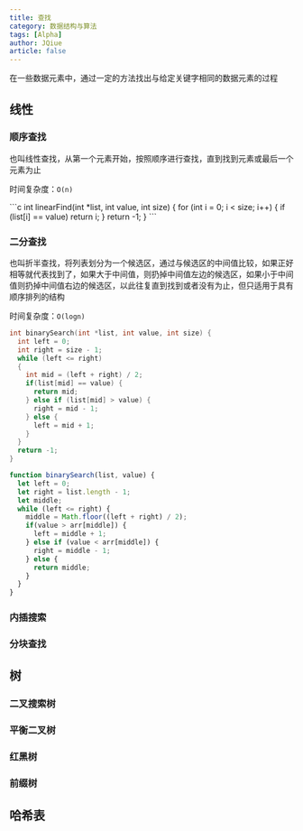 ```yaml
---
title: 查找
category: 数据结构与算法
tags: [Alpha]
author: JQiue
article: false
---
```


在一些数据元素中，通过一定的方法找出与给定关键字相同的数据元素的过程

## 线性

### 顺序查找

也叫线性查找，从第一个元素开始，按照顺序进行查找，直到找到元素或最后一个元素为止

时间复杂度：`O(n)`

<CodeGroup>

<CodeGroupItem title="C" active>
```c
int linearFind(int *list, int value, int size) {
  for (int i = 0; i < size; i++)
  {
    if (list[i] == value) return i;
  }
  return -1;
}
```
</CodeGroupItem>

</CodeGroup>

### 二分查找

也叫折半查找，将列表划分为一个候选区，通过与候选区的中间值比较，如果正好相等就代表找到了，如果大于中间值，则扔掉中间值左边的候选区，如果小于中间值则扔掉中间值右边的候选区，以此往复直到找到或者没有为止，但只适用于具有顺序排列的结构

时间复杂度：`O(logn)`

<CodeGroup>

<CodeGroupItem title="C" active>

```c
int binarySearch(int *list, int value, int size) {
  int left = 0;
  int right = size - 1;
  while (left <= right)
  {
    int mid = (left + right) / 2;
    if(list[mid] == value) {
      return mid;
    } else if (list[mid] > value) {
      right = mid - 1;
    } else {
      left = mid + 1;
    }
  }
  return -1;
}
```

</CodeGroupItem>

<CodeGroupItem title="JavaScript">

```js
function binarySearch(list, value) {
  let left = 0;
  let right = list.length - 1;
  let middle;
  while (left <= right) {
    middle = Math.floor((left + right) / 2);
    if(value > arr[middle]) {
      left = middle + 1;
    } else if (value < arr[middle]) {
      right = middle - 1;
    } else {
      return middle;
    }
  }
}
```

</CodeGroupItem>

</CodeGroup>

### 内插搜索

### 分块查找

## 树

### 二叉搜索树

### 平衡二叉树

### 红黑树

### 前缀树

## 哈希表
